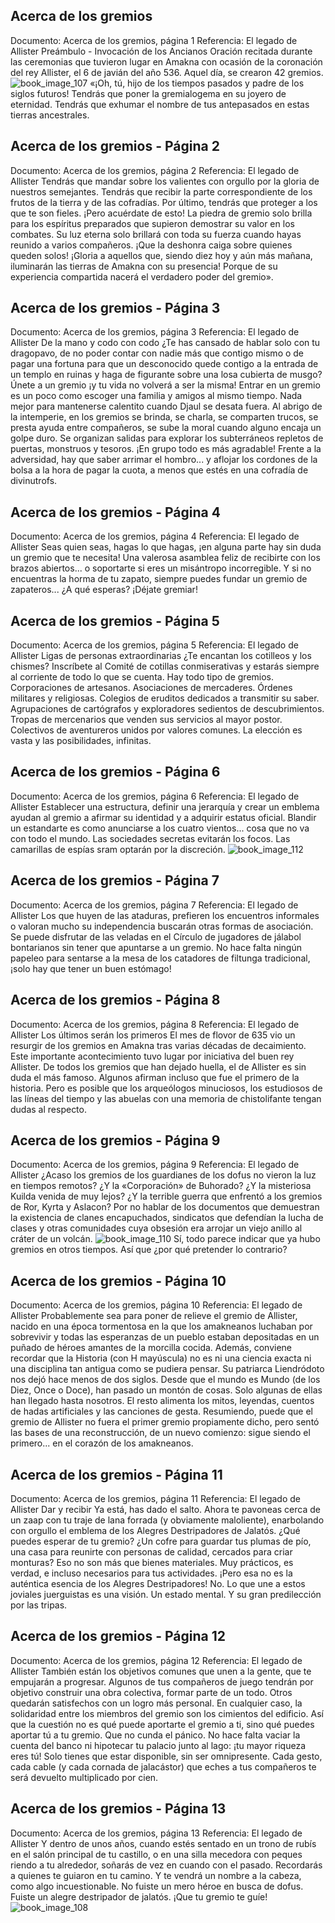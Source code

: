 ## Acerca de los gremios
Documento: Acerca de los gremios, página 1
Referencia: El legado de Allister
Preámbulo - Invocación de los Ancianos
Oración recitada durante las ceremonias que tuvieron lugar en Amakna con ocasión de la coronación del rey Allister, el 6 de javián del año 536. Aquel día, se crearon 42 gremios.
![book_image_107](https://media.discordapp.net/attachments/1105643336989159555/1105647484908359690/107.jpg)
«¡Oh, tú, hijo de los tiempos pasados y padre de los siglos futuros!
Tendrás que poner la gremialogema en su joyero de eternidad.
Tendrás que exhumar el nombre de tus antepasados en estas tierras ancestrales.

## Acerca de los gremios - Página 2
Documento: Acerca de los gremios, página 2
Referencia: El legado de Allister
Tendrás que mandar sobre los valientes con orgullo por la gloria de nuestros semejantes.
Tendrás que recibir la parte correspondiente de los frutos de la tierra y de las cofradías.
Por último, tendrás que proteger a los que te son fieles.
¡Pero acuérdate de esto!
La piedra de gremio solo brilla para los espíritus preparados que supieron demostrar su valor en los combates. Su luz eterna solo brillará con toda su fuerza cuando hayas reunido a varios compañeros.
¡Que la deshonra caiga sobre quienes queden solos!
¡Gloria a aquellos que, siendo diez hoy y aún más mañana, iluminarán las tierras de Amakna con su presencia!
Porque de su experiencia compartida nacerá el verdadero poder del gremio».

## Acerca de los gremios - Página 3
Documento: Acerca de los gremios, página 3
Referencia: El legado de Allister
De la mano y codo con codo
¿Te has cansado de hablar solo con tu dragopavo, de no poder contar con nadie más que contigo mismo o de pagar una fortuna para que un desconocido quede contigo a la entrada de un templo en ruinas y haga de figurante sobre una losa cubierta de musgo?
Únete a un gremio ¡y tu vida no volverá a ser la misma!
Entrar en un gremio es un poco como escoger una familia y amigos al mismo tiempo. Nada mejor para mantenerse calentito cuando Djaul se desata fuera.
Al abrigo de la intemperie, en los gremios se brinda, se charla, se comparten trucos, se presta ayuda entre compañeros, se sube la moral cuando alguno encaja un golpe duro. Se organizan salidas para explorar los subterráneos repletos de puertas, monstruos y tesoros. ¡En grupo todo es más agradable!
Frente a la adversidad, hay que saber arrimar el hombro... y aflojar los cordones de la bolsa a la hora de pagar la cuota, a menos que estés en una cofradía de divinutrofs.

## Acerca de los gremios - Página 4
Documento: Acerca de los gremios, página 4
Referencia: El legado de Allister
Seas quien seas, hagas lo que hagas, ¡en alguna parte hay sin duda un gremio que te necesita! Una valerosa asamblea feliz de recibirte con los brazos abiertos... o soportarte si eres un misántropo incorregible.
Y si no encuentras la horma de tu zapato, siempre puedes fundar un gremio de zapateros...
¿A qué esperas? ¡Déjate gremiar!

## Acerca de los gremios - Página 5
Documento: Acerca de los gremios, página 5
Referencia: El legado de Allister
Ligas de personas extraordinarias
¿Te encantan los cotilleos y los chismes? Inscríbete al Comité de cotillas conmiserativas y estarás siempre al corriente de todo lo que se cuenta.
Hay todo tipo de gremios.
Corporaciones de artesanos. Asociaciones de mercaderes. Órdenes militares y religiosas. Colegios de eruditos dedicados a transmitir su saber. Agrupaciones de cartógrafos y exploradores sedientos de descubrimientos. Tropas de mercenarios que venden sus servicios al mayor postor. Colectivos de aventureros unidos por valores comunes.
La elección es vasta y las posibilidades, infinitas.

## Acerca de los gremios - Página 6
Documento: Acerca de los gremios, página 6
Referencia: El legado de Allister
Establecer una estructura, definir una jerarquía y crear un emblema ayudan al gremio a afirmar su identidad y a adquirir estatus oficial. Blandir un estandarte es como anunciarse a los cuatro vientos... cosa que no va con todo el mundo.
Las sociedades secretas evitarán los focos. Las camarillas de espías sram optarán por la discreción.
![book_image_112](https://media.discordapp.net/attachments/1105643336989159555/1105647512456532109/112.jpg)

## Acerca de los gremios - Página 7
Documento: Acerca de los gremios, página 7
Referencia: El legado de Allister
Los que huyen de las ataduras, prefieren los encuentros informales o valoran mucho su independencia buscarán otras formas de asociación.
Se puede disfrutar de las veladas en el Círculo de jugadores de jálabol bontarianos sin tener que apuntarse a un gremio. No hace falta ningún papeleo para sentarse a la mesa de los catadores de filtunga tradicional, ¡solo hay que tener un buen estómago!

## Acerca de los gremios - Página 8
Documento: Acerca de los gremios, página 8
Referencia: El legado de Allister
Los últimos serán los primeros
El mes de flovor de 635 vio un resurgir de los gremios en Amakna tras varias décadas de decaimiento. Este importante acontecimiento tuvo lugar por iniciativa del buen rey Allister.
De todos los gremios que han dejado huella, el de Allister es sin duda el más famoso. Algunos afirman incluso que fue el primero de la historia.
Pero es posible que los arqueólogos minuciosos, los estudiosos de las líneas del tiempo y las abuelas con una memoria de chistolifante tengan dudas al respecto.

## Acerca de los gremios - Página 9
Documento: Acerca de los gremios, página 9
Referencia: El legado de Allister
¿Acaso los gremios de los guardianes de los dofus no vieron la luz en tiempos remotos? ¿Y la «Corporación» de Buhorado? ¿Y la misteriosa Kuilda venida de muy lejos? ¿Y la terrible guerra que enfrentó a los gremios de Ror, Kyrta y Aslacon? Por no hablar de los documentos que demuestran la existencia de clanes encapuchados, sindicatos que defendían la lucha de clases y otras comunidades cuya obsesión era arrojar un viejo anillo al cráter de un volcán.
![book_image_110](https://media.discordapp.net/attachments/1105643336989159555/1105647490872639569/110.jpg)
Sí, todo parece indicar que ya hubo gremios en otros tiempos.
Así que ¿por qué pretender lo contrario?

## Acerca de los gremios - Página 10
Documento: Acerca de los gremios, página 10
Referencia: El legado de Allister
Probablemente sea para poner de relieve el gremio de Allister, nacido en una época tormentosa en la que los amakneanos luchaban por sobrevivir y todas las esperanzas de un pueblo estaban depositadas en un puñado de héroes amantes de la morcilla cocida.
Además, conviene recordar que la Historia (con H mayúscula) no es ni una ciencia exacta ni una disciplina tan antigua como se pudiera pensar. Su patriarca Liendródoto nos dejó hace menos de dos siglos. Desde que el mundo es Mundo (de los Diez, Once o Doce), han pasado un montón de cosas. Solo algunas de ellas han llegado hasta nosotros.
El resto alimenta los mitos, leyendas, cuentos de hadas artificiales y las canciones de gesta.
Resumiendo, puede que el gremio de Allister no fuera el primer gremio propiamente dicho, pero sentó las bases de una reconstrucción, de un nuevo comienzo: sigue siendo el primero... en el corazón de los amakneanos.

## Acerca de los gremios - Página 11
Documento: Acerca de los gremios, página 11
Referencia: El legado de Allister
Dar y recibir
Ya está, has dado el salto. Ahora te pavoneas cerca de un zaap con tu traje de lana forrada (y obviamente maloliente), enarbolando con orgullo el emblema de los Alegres Destripadores de Jalatós.
¿Qué puedes esperar de tu gremio?
¿Un cofre para guardar tus plumas de pío, una casa para reunirte con personas de calidad, cercados para criar monturas? Eso no son más que bienes materiales. Muy prácticos, es verdad, e incluso necesarios para tus actividades.
¡Pero esa no es la auténtica esencia de los Alegres Destripadores!
No. Lo que une a estos joviales juerguistas es una visión. Un estado mental. Y su gran predilección por las tripas.

## Acerca de los gremios - Página 12
Documento: Acerca de los gremios, página 12
Referencia: El legado de Allister
También están los objetivos comunes que unen a la gente, que te empujarán a progresar. Algunos de tus compañeros de juego tendrán por objetivo construir una obra colectiva, formar parte de un todo. Otros quedarán satisfechos con un logro más personal.
En cualquier caso, la solidaridad entre los miembros del gremio son los cimientos del edificio.
Así que la cuestión no es qué puede aportarte el gremio a ti, sino qué puedes aportar tú a tu gremio.
Que no cunda el pánico. No hace falta vaciar la cuenta del banco ni hipotecar tu palacio junto al lago: ¡tu mayor riqueza eres tú!
Solo tienes que estar disponible, sin ser omnipresente. Cada gesto, cada cable (y cada cornada de jalacástor) que eches a tus compañeros te será devuelto multiplicado por cien.

## Acerca de los gremios - Página 13
Documento: Acerca de los gremios, página 13
Referencia: El legado de Allister
Y dentro de unos años, cuando estés sentado en un trono de rubís en el salón principal de tu castillo, o en una silla mecedora con peques riendo a tu alrededor, soñarás de vez en cuando con el pasado. Recordarás a quienes te guiaron en tu camino. Y te vendrá un nombre a la cabeza, como algo incuestionable.
No fuiste un mero héroe en busca de dofus. Fuiste un alegre destripador de jalatós.
¡Que tu gremio te guíe!
![book_image_108](https://media.discordapp.net/attachments/1105643336989159555/1105647486447661107/108.jpg)
